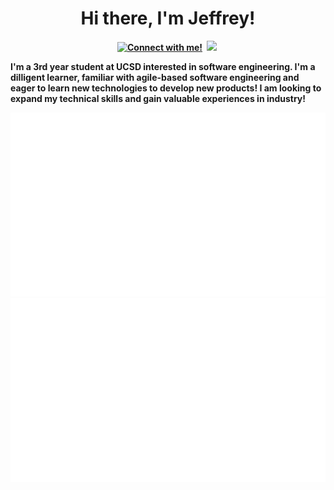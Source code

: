 <p>
  <h1 align="center">
    <b>Hi there, I'm Jeffrey! 
  </h1>
</p>

<p align="center">
<a href="https://www.linkedin.com/in/jeffrey-luu/"><img src="https://www.svgrepo.com/show/299433/linkedin.svg" width = "40px" alt="Connect with me!" /></a>&nbsp;
<a href="https://jdluu.github.io/portfolio/"><img src="https://img.shields.io/badge/PORTFOLIO-CC6699?style=for-the-badge&logoColor=white alt="Portfolio in Progress" /></a>&nbsp;
</p>



I'm a 3rd year student at UCSD interested in software engineering. I'm a dilligent learner, familiar with agile-based software engineering and eager to learn new technologies to develop new products! I am looking to expand my technical skills and gain valuable experiences in industry!

![](https://github.com/jdluu/github_stats/blob/master/generated/overview.svg)
![](https://github.com/jdluu/github_stats/blob/master/generated/languages.svg)



